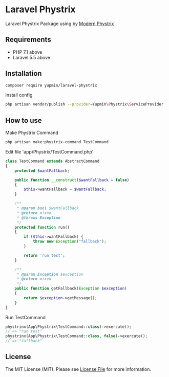 # Laravel Phystrix

Laravel Phystrix Package using by [Modern Phystrix](https://github.com/yupmin/phystrix)

## Requirements

* PHP 7.1 above
* Laravel 5.5 above

## Installation

```bash
composer require yupmin/laravel-phystrix
```

Install config

```bash
php artisan vendor/publish --provider=Yupmin\Phystrix\ServiceProvider
```

## How to use

Make Phystrix Command

```bash
php artisan make:phystrix-command TestCommand
```

Edit file 'app/Phystrix/TestCommand.php'

```php
class TestCommand extends AbstractCommand
{
    protected $wantFallback;

    public function __construct($wantFallback = false)
    {
        $this->wantFallback = $wantFallback;
    }

    /**
     * @param bool $wantFallback
     * @return mixed
     * @throws Exception
     */
    protected function run()
    {
        if ($this->wantFallback) {
            throw new Exception("fallback");
        }

        return 'run test';
    }

    /**
     * @param Exception $exception
     * @return mixed
     */
    public function getFallback(Exception $exception)
    {
        return $exception->getMessage();
    }
}
```

Run TestCommand

```php
phystrinx(App\Phystrix\TestCommand::class)->exercute();
// => "run test"
phystrinx(App\Phystrix\TestCommand::class, false)->exercute();
// => "fallback"
```

## License

The MIT License (MIT). Please see [License File](LICENSE.md) for more information.